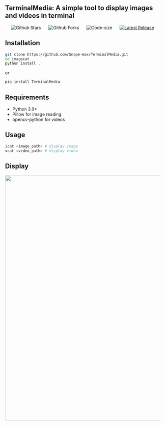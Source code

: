 
## TerminalMedia: A simple tool to display images and videos in terminal


<p align="center">
    <a href="https://github.com/Snape-max/TerminalMedia" target="_blank" style="margin-right: 20px; font-style: normal; text-decoration: none;">
        <img src="https://img.shields.io/github/stars/Snape-max/TerminalMedia" alt="Github Stars" />
    </a>
    <a href="https://github.com/Snape-max/TerminalMedia" target="_blank" style="margin-right: 20px; font-style: normal; text-decoration: none;">
        <img src="https://img.shields.io/github/forks/Snape-max/TerminalMedia" alt="Github Forks" />
    </a>
    <a href="https://github.com/Snape-max/TerminalMedia" target="_blank" style="margin-right: 20px; font-style: normal; text-decoration: none;">
        <img src="https://img.shields.io/github/languages/code-size/Snape-max/TerminalMedia" alt="Code-size" />
    </a>
    <a href="https://github.com/Snape-max/TerminalMedia">
        <img src="https://img.shields.io/github/v/release/Snape-max/TerminalMedia"
            alt="Latest Release">
    </a>
</p>

## Installation

```bash
git clone https://github.com/Snape-max/TerminalMedia.git
cd imagecat
python install .
```

or

```bash
pip install TerminalMedia
```


## Requirements

- Python 3.6+
- Pillow for image reading
- opencv-python for videos


## Usage

```bash
icat <image_path> # display image
vcat <video_path> # display video
```

## Display

<img src="./asset/screenshot.png" width="800">
